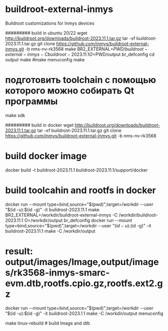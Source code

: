 # buildroot-external-inmys
Buildroot customizations for Inmys devices

######### build in ubuntu 20/22
wget http://buildroot.org/downloads/buildroot-2023.11.1.tar.gz
tar -xf buildroot-2023.11.1.tar.gz
git clone https://github.com/inmys/buildroot-external-inmys.git -b nms-nv-rk3568
make BR2_EXTERNAL=$PWD/buildroot-external-inmys -C buildroot-2023.11.1 O=$PWD/output br_defconfig
cd output
make
#make menuconfig
make
# подготовить toolchain c помощью которого можно собирать Qt программы
make sdk


######### build in docker
wget http://buildroot.org/downloads/buildroot-2023.11.1.tar.gz
tar -xf buildroot-2023.11.1.tar.gz
git clone https://github.com/inmys/buildroot-external-inmys.git -b nms-nv-rk3568
# build docker image
docker build -t buildroot-2023.11.1 buildroot-2023.11.1/support/docker
# build toolcahin and rootfs in docker
docker run --mount type=bind,source="$(pwd)",target=/workdir --user "$(id -u):$(id -g)" -it buildroot-2023.11.1 make BR2_EXTERNAL=/workdir/buildroot-external-inmys -C /workdir/buildroot-2023.11.1 O=/workdir/output br_defconfig
docker run --mount type=bind,source="$(pwd)",target=/workdir --user "$(id -u):$(id -g)" -it buildroot-2023.11.1 make -C /workdir/output
# result: output/images/Image,output/images/rk3568-inmys-smarc-evm.dtb,rootfs.cpio.gz,rootfs.ext2.gz
docker run --mount type=bind,source="$(pwd)",target=/workdir --user "$(id -u):$(id -g)" -it buildroot-2023.1.1 make -C /workdir/output menuconfig

make linux-rebuild # build Image and dtb
#
